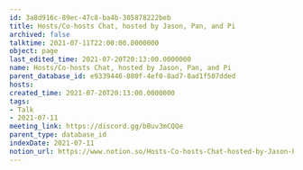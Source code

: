 ```yaml
---
id: 3a8d916c-89ec-47c8-ba4b-305878222beb
title: Hosts/Co-hosts Chat, hosted by Jason, Pan, and Pi
archived: false
talktime: 2021-07-11T22:00:00.0000000
object: page
last_edited_time: 2021-07-20T20:13:00.0000000
name: Hosts/Co-hosts Chat, hosted by Jason, Pan, and Pi
parent_database_id: e9339446-880f-4ef0-8ad7-8ad1f507dded
hosts: 
created_time: 2021-07-20T20:13:00.0000000
tags:
- Talk
- 2021-07-11
meeting_link: https://discord.gg/bBuv3mCQQe
parent_type: database_id
indexDate: 2021-07-11
notion_url: https://www.notion.so/Hosts-Co-hosts-Chat-hosted-by-Jason-Pan-and-Pi-3a8d916c89ec47c8ba4b305878222beb
---
```





